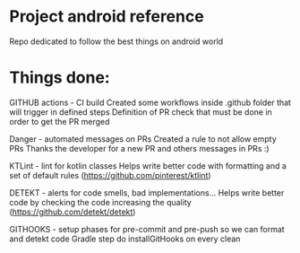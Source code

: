 # Project android reference

Repo dedicated to follow the best things on android world

# Things done:
  GITHUB actions - CI build
    Created some workflows inside .github folder that will trigger in defined steps
    Definition of PR check that must be done in order to get the PR merged
  
  Danger - automated messages on PRs
    Created a rule to not allow empty PRs
    Thanks the developer for a new PR and others messages in PRs :) 


  KTLint - lint for kotlin classes
    Helps write better code with formatting and a set of default rules (https://github.com/pinterest/ktlint)   


  DETEKT - alerts for code smells, bad implementations...
    Helps write better code by checking the code increasing the quality (https://github.com/detekt/detekt)
  
  GITHOOKS - setup phases for pre-commit and pre-push so we can format and detekt code
    Gradle step do installGitHooks on every clean